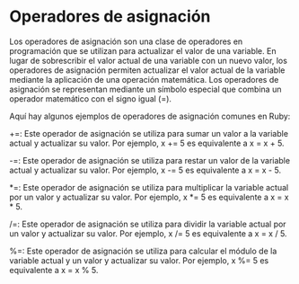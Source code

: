 # Operadores de asignación
Los operadores de asignación son una clase de operadores en programación que se utilizan para actualizar el valor de una variable. En lugar de sobrescribir el valor actual de una variable con un nuevo valor, los operadores de asignación permiten actualizar el valor actual de la variable mediante la aplicación de una operación matemática. Los operadores de asignación se representan mediante un símbolo especial que combina un operador matemático con el signo igual (=).

Aquí hay algunos ejemplos de operadores de asignación comunes en Ruby:

+=: Este operador de asignación se utiliza para sumar un valor a la variable actual y actualizar su valor. Por ejemplo, x += 5 es equivalente a x = x + 5.

-=: Este operador de asignación se utiliza para restar un valor de la variable actual y actualizar su valor. Por ejemplo, x -= 5 es equivalente a x = x - 5.

*=: Este operador de asignación se utiliza para multiplicar la variable actual por un valor y actualizar su valor. Por ejemplo, x *= 5 es equivalente a x = x * 5.

/=: Este operador de asignación se utiliza para dividir la variable actual por un valor y actualizar su valor. Por ejemplo, x /= 5 es equivalente a x = x / 5.

%=: Este operador de asignación se utiliza para calcular el módulo de la variable actual y un valor y actualizar su valor. Por ejemplo, x %= 5 es equivalente a x = x % 5.